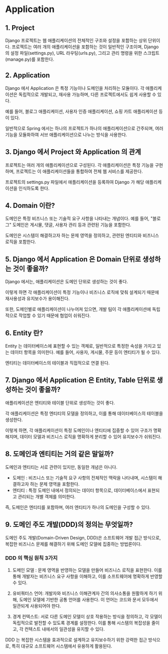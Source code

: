 # Application

## 1. Project
Django 프로젝트는 웹 애플리케이션의 전체적인 구조와 설정을 포함하는 상위 단위이다. 프로젝트는 여러 개의 애플리케이션을 포함하는 것이 일반적인 구조이며, Django 의 설정 파일(settings.py), URL 라우팅(urls.py), 그리고 관리 명령을 위한 스크립트(manage.py)를 포함한다.

## 2. Application
Django 에서 Application 은 특정 기능이나 도메인을 처리하는 모듈이다. 각 애플리케이션은 독립적으로 개발되고, 재사용 가능하며, 다른 프로젝트에서도 쉽게 사용할 수 있다.

예를 들어, 블로그 애플리케이션, 사용자 인증 애플리케이션, 쇼핑 카트 애플리케이션 등이 있다.

일반적으로 Spring 에서는 하나의 프로젝트가 하나의 애플리케이션으로 간주되며, 여러 기능을 모듈화하여 서브 애플리케이션으로 나누는 방식을 사용한다.

## 3. Django 에서 Project 와 Application 의 관계
프로젝트는 여러 개의 애플리케이션으로 구성된다. 각 애플리케이션은 특정 기능을 구현하며, 프로젝트는 이 애플리케이션들을 통합하여 전체 웹 서비스를 제공한다.

프로젝트의 settings.py 파일에서 애플리케이션을 등록하여 Django 가 해당 애플리케이션을 인식하도록 한다.

## 4. Domain 이란?
도메인은 특정 비즈니스 또는 기술적 요구 사항을 나타내는 개념이다. 예를 들어, "블로그" 도메인은 게시물, 댓글, 사용자 관리 등과 관련된 기능을 포함한다.

도메인은 시스템이 해결하고자 하는 문제 영역을 정의하고, 관련된 엔티티와 비즈니스 로직을 포함한다.

## 5. Django 에서 Application 은 Domain 단위로 생성하는 것이 좋을까?
Django 에서는, 애플리케이션은 도메인 단위로 생성하는 것이 좋다.

이렇게 하면 각 애플리케이션이 특정 기능이나 비즈니스 로직에 맞춰 설계되기 때문에 재사용성과 유지보수가 용이해진다.

또한, 도메인별로 애플리케이션이 나누어져 있으면, 개발 팀이 각 애플리케이션에 독립적으로 작업할 수 있기 때문에 협업이 쉬워진다.

## 6. Entity 란?
Entity 는 데이터베이스에 표현할 수 있는 객체로, 일반적으로 특정한 속성을 가지고 있는 데이터 항목을 의미한다. 예를 들어, 사용자, 게시물, 주문 등이 엔티티가 될 수 있다.

엔티티는 데이터베이스의 테이블과 직접적으로 연결 된다.

## 7. Django 에서 Application 은 Entity, Table 단위로 생성하는 것이 좋을까?
애플리케이션은 엔티티와 테이블 단위로 생성하는 것이 좋다.

각 애플리케이션은 특정 엔티티의 모델을 정의하고, 이를 통해 데이터베이스의 테이블을 생성한다.

이렇게 하면, 각 애플리케이션이 특정 도메인이나 엔티티에 집중할 수 있어 구조가 명확해지며, 데이터 모델과 비즈니스 로직을 명확하게 분리할 수 있어 유지보수가 쉬워진다.

## 8. 도메인과 엔티티는 거의 같은 말일까?
도메인과 엔티티는 서로 관련이 있지만, 동일한 개념은 아니다.

- 도메인 : 비즈니스 또는 기술적 요구 사항의 전체적인 맥락을 나타내며, 시스템이 해결하고자 하는 문제 영역을 포함한다.
- 엔티티 : 특정 도메인 내에서 정의되는 데이터 항목으로, 데이터베이스에서 표현되고 관리되는 개별 객체를 의미한다.

즉, 도메인은 엔티티를 포함하며, 여러 엔티티가 하나의 도메인을 구성할 수 있다.

## 9. 도메인 주도 개발(DDD)의 정의는 무엇일까?
도메인 주도 개발(Domain-Driven Design, DDD)은 소프트웨어 개발 접근 방식으로, 복잡한 비즈니스 문제를 해결하기 위해 도메인 모델에 집중하는 방법론이다.

### DDD 의 핵심 원칙 3가지
1. 도메인 모델 : 문제 영역을 반영하는 모델을 만들어 비즈니스 로직을 표현한다. 이를 통해 개발자는 비즈니스 요구 사항을 이해하고, 이를 소프트웨어에 명확하게 반영할 수 있다.

2. 유비쿼터스 언어: 개발자와 비즈니스 이해관계자 간의 의사소통을 원활하게 하기 위해, 도메인 모델에 기반한 공통 언어를 사용한다. 이 언어는 코드와 문서 모두에서 일관되게 사용되어야 한다.

3. 경계 컨텍스트: 서로 다른 도메인 모델이 상호 작용하는 방식을 정의하고, 각 모델이 독립적으로 발전할 수 있도록 경계를 설정한다. 이를 통해 시스템의 복잡성을 줄이고, 각 컨텍스트 내에서의 일관성을 유지할 수 있다.

DDD 는 복잡한 시스템을 효과적으로 설계하고 유지보수하기 위한 강력한 접근 방식으로, 특히 대규모 소프트웨어 시스템에서 유용하게 활용된다.